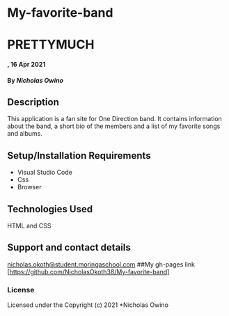 # My-favorite-band
# PRETTYMUCH
#### , 16 Apr 2021
#### By *Nicholas Owino*
## Description
This application is a fan site for One Direction band. It contains information about the band, a short bio of the members and a list of my favorite songs and albums. 
## Setup/Installation Requirements
* Visual Studio Code
* Css
* Browser
## Technologies Used
HTML and CSS
## Support and contact details
nicholas.okoth@student.moringaschool.com
##My gh-pages link
[https://github.com/NicholasOkoth38/My-favorite-band]
### License
Licensed under the 
Copyright (c) 2021 *Nicholas Owino
